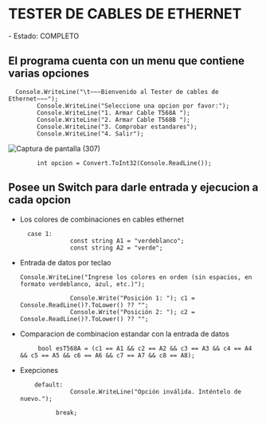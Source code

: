 <h1>TESTER DE CABLES DE ETHERNET</h1>
- Estado: COMPLETO

## El programa cuenta con un menu que contiene varias opciones

      Console.WriteLine("\t~~~Bienvenido al Tester de cables de Ethernet~~~");
            Console.WriteLine("Seleccione una opcion por favor:");
            Console.WriteLine("1. Armar Cable T568A ");
            Console.WriteLine("2. Armar Cable T568B ");
            Console.WriteLine("3. Comprobar estandares");
            Console.WriteLine("4. Salir");
            
![Captura de pantalla (307)](https://github.com/user-attachments/assets/57464e96-0fb1-4656-baf4-2c35185b5efa)

            int opcion = Convert.ToInt32(Console.ReadLine());
## Posee un Switch para darle entrada y ejecucion a cada opcion
- Los colores de combinaciones en cables ethernet

        case 1:
                    const string A1 = "verdeblanco";
                    const string A2 = "verde";

- Entrada de datos por teclao

      Console.WriteLine("Ingrese los colores en orden (sin espacios, en formato verdeblanco, azul, etc.)");

                    Console.Write("Posición 1: "); c1 = Console.ReadLine()?.ToLower() ?? "";
                    Console.Write("Posición 2: "); c2 = Console.ReadLine()?.ToLower() ?? "";

- Comparacion de combinacion estandar con la entrada de datos
 
           bool esT568A = (c1 == A1 && c2 == A2 && c3 == A3 && c4 == A4 && c5 == A5 && c6 == A6 && c7 == A7 && c8 == A8);

- Exepciones

          default:
                    Console.WriteLine("Opción inválida. Inténtelo de nuevo.");
                    
                break;
